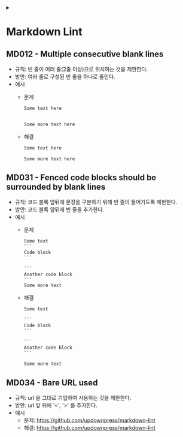 <link rel="stylesheet" type="text/css" href="/css/header.css">
<link rel="stylesheet" type="text/css" href="/css/bootstrap/5.3.0-alpha1/bootstrap.css">
<div class="sticky-top bg-white pt-1 pb-2" id="header-div-max"></div>
<details id="display-none"><summary></summary>
  <script src="/js/header.js" defer="defer"></script>
  <script src="/js/table/numbering.js" defer="defer"></script>
  <script src="/js/bootstrap/5.3.0-alpha1/bootstrap.bundle.js" defer="defer"></script>
</details>

# Markdown Lint

## MD012 - Multiple consecutive blank lines

- 규칙: 빈 줄이 여러 줄(2줄 이상)으로 위치하는 것을 제한한다.
- 방안: 여러 줄로 구성된 빈 줄을 하나로 줄인다.
- 예시  
  - 문제  

    ```bash
    Some text here


    Some more text here
    ```

  - 해결
  
    ```bash
    Some text here

    Some more text here
    ```

## MD031 - Fenced code blocks should be surrounded by blank lines

- 규칙: 코드 블록 앞뒤에 문장을 구분하기 위해 빈 줄이 들어가도록 제한한다.
- 방안: 코드 블록 앞뒤에 빈 줄을 추가한다.
- 예시  
  - 문제  

    ````bash
    Some text
    ```
    Code block
    ```

    ```
    Another code block
    ```
    Some more text
    ````

  - 해결
  
    ````bash
    Some text
    
    ```
    Code block
    ```

    ```
    Another code block
    ```

    Some more text
    ````

## MD034 - Bare URL used

- 규칙: url 을 그대로 기입하여 사용하는 것을 제한한다.
- 방안: url 앞 뒤에 '<', '>' 를 추가한다.
- 예시  
  - 문제: https://github.com/updownpress/markdown-lint
  - 해결: <https://github.com/updownpress/markdown-lint>
